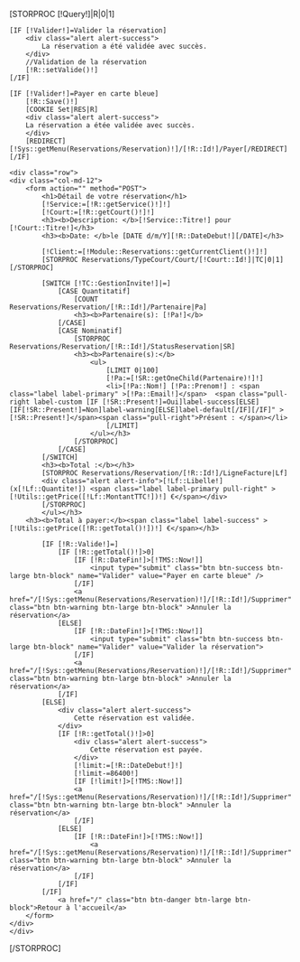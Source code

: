 [STORPROC [!Query!]|R|0|1]

    [IF [!Valider!]=Valider la réservation]
        <div class="alert alert-success">
            La réservation a été validée avec succès.
        </div>
        //Validation de la réservation
        [!R::setValide()!]
    [/IF]

    [IF [!Valider!]=Payer en carte bleue]
        [!R::Save()!]
        [COOKIE Set|RES|R]
        <div class="alert alert-success">
        La réservation a étée validée avec succès.
        </div>
        [REDIRECT][!Sys::getMenu(Reservations/Reservation)!]/[!R::Id!]/Payer[/REDIRECT]
    [/IF]

    <div class="row">
    <div class="col-md-12">
        <form action="" method="POST">
            <h1>Détail de votre réservation</h1>
            [!Service:=[!R::getService()!]!]
            [!Court:=[!R::getCourt()!]!]
            <h3><b>Description: </b>[!Service::Titre!] pour [!Court::Titre!]</h3>
            <h3><b>Date: </b>le [DATE d/m/Y][!R::DateDebut!][/DATE]</h3>

            [!Client:=[!Module::Reservations::getCurrentClient()!]!]
            [STORPROC Reservations/TypeCourt/Court/[!Court::Id!]|TC|0|1][/STORPROC]

            [SWITCH [!TC::GestionInvite!]|=]
                [CASE Quantitatif]
                    [COUNT Reservations/Reservation/[!R::Id!]/Partenaire|Pa]
                    <h3><b>Partenaire(s): [!Pa!]</b>
                [/CASE]
                [CASE Nominatif]
                    [STORPROC Reservations/Reservation/[!R::Id!]/StatusReservation|SR]
                    <h3><b>Partenaire(s):</b>
                        <ul>
                            [LIMIT 0|100]
                            [!Pa:=[!SR::getOneChild(Partenaire)!]!]
                            <li>[!Pa::Nom!] [!Pa::Prenom!] : <span class="label label-primary" >[!Pa::Email!]</span>  <span class="pull-right label-custom [IF [!SR::Present!]=Oui]label-success[ELSE][IF[!SR::Present!]=Non]label-warning[ELSE]label-default[/IF][/IF]" >[!SR::Present!]</span><span class="pull-right">Présent : </span></li>
                            [/LIMIT]
                        </ul></h3>
                    [/STORPROC]
                [/CASE]
            [/SWITCH]
            <h3><b>Total :</b></h3>
            [STORPROC Reservations/Reservation/[!R::Id!]/LigneFacture|Lf]
            <div class="alert alert-info">[!Lf::Libelle!] (x[!Lf::Quantite!]) <span class="label label-primary pull-right" >[!Utils::getPrice([!Lf::MontantTTC!])!] €</span></div>
            [/STORPROC]
            </ul></h3>
        <h3><b>Total à payer:</b><span class="label label-success" >[!Utils::getPrice([!R::getTotal()!])!] €</span></h3>

            [IF [!R::Valide!]=]
                [IF [!R::getTotal()!]>0]
                    [IF [!R::DateFin!]>[!TMS::Now!]]
                        <input type="submit" class="btn btn-success btn-large btn-block" name="Valider" value="Payer en carte bleue" />
                    [/IF]
                    <a href="/[!Sys::getMenu(Reservations/Reservation)!]/[!R::Id!]/Supprimer" class="btn btn-warning btn-large btn-block" >Annuler la réservation</a>
                [ELSE]
                    [IF [!R::DateFin!]>[!TMS::Now!]]
                        <input type="submit" class="btn btn-success btn-large btn-block" name="Valider" value="Valider la réservation">
                    [/IF]
                    <a href="/[!Sys::getMenu(Reservations/Reservation)!]/[!R::Id!]/Supprimer" class="btn btn-warning btn-large btn-block" >Annuler la réservation</a>
                [/IF]
            [ELSE]
                <div class="alert alert-success">
                    Cette réservation est validée.
                </div>
                [IF [!R::getTotal()!]>0]
                    <div class="alert alert-success">
                        Cette réservation est payée.
                    </div>
                    [!limit:=[!R::DateDebut!]!]
                    [!limit-=86400!]
                    [IF [!limit!]>[!TMS::Now!]]
                    <a href="/[!Sys::getMenu(Reservations/Reservation)!]/[!R::Id!]/Supprimer" class="btn btn-warning btn-large btn-block" >Annuler la réservation</a>
                    [/IF]
                [ELSE]
                    [IF [!R::DateFin!]>[!TMS::Now!]]
                        <a href="/[!Sys::getMenu(Reservations/Reservation)!]/[!R::Id!]/Supprimer" class="btn btn-warning btn-large btn-block" >Annuler la réservation</a>
                    [/IF]
                [/IF]
            [/IF]
                <a href="/" class="btn btn-danger btn-large btn-block">Retour à l'accueil</a>
        </form>
    </div>
    </div>
[/STORPROC]